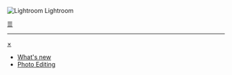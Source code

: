 ![Lightroom](/lr.svg "") Lightroom

[&#9776;](#menu)

---

[&times;](#)
- [What's new](https://helpx.adobe.com/https://helpx.adobe.com/lightroom-cc/using/whats-new.html)
- [Photo Editing](https://www.adobe.com/products/photoshop-lightroom/edit-photos.html)